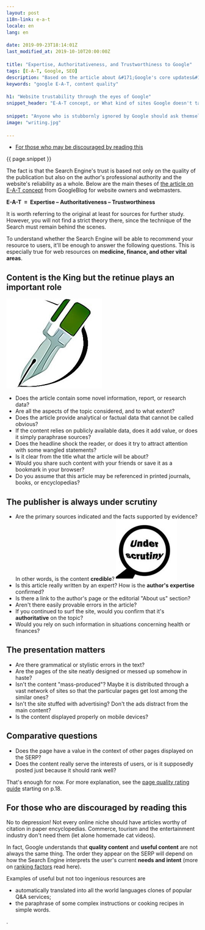 ```yaml
---
layout: post
i18n-link: e-a-t
locale: en
lang: en

date: 2019-09-23T18:14:01Z
last_modified_at: 2019-10-10T20:00:00Z

title: "Expertise, Authoritativeness, and Trustworthiness to Google"
tags: [E-A-T, Google, SEO]
description: "Based on the article about &#171;Google's core updates&#187; from webmasters.googleblog.com, Aug 1 2019."
keywords: "google E-A-T, content quality"

h1: "Website trustability through the eyes of Google"
snippet_header: "E-A-T concept, or What kind of sites Google doesn't take seriously"

snippet: "Anyone who is stubbornly ignored by Google should ask themselves a series of questions.  It's better to answer honestly, having checked in advance what the pages are winning on the SERP for target search queries."
image: "writing.jpg"

---
```


<ul class="toc txt-right"><li><a href="#fin">For those who may be discouraged by reading this</a></li> </ul>
<div>
  <p>{{ page.snippet }}</p>
  <p>The fact is that the Search Engine's trust is based not only on the quality of the publication but also on the author's professional authority and the website's reliability as a whole. Below are the main theses of <a href="https://webmasters.googleblog.com/2019/08/core-updates.html" rel="noopener">the article on E-A-T concept</a> from GoogleBlog for website owners and webmasters.</p>
  <p class="txt-center"><strong>E-A-T &nbsp;=&nbsp; Expertise &ndash; Authoritativeness &ndash; Trustworthiness</strong></p>
  <p>It is worth referring to the original at least for sources for further study. However, you will not find a strict theory there, since the technique of the Search must remain behind the scenes.</p>
  <p>To understand whether the Search Engine will be able to recommend your resource to users, it'll be enough to answer the following questions. This is especially true for web resources on <strong>medicine, finance, and other vital areas</strong>.</p>
</div>
<h2>Content is the King but the retinue plays an important role</h2>
<p><img class="fullscreen-right" src="/images/posts/writing.jpg" alt="Text content" loading="lazy"></p>
<ul>
  <li>Does the article contain some novel information, report, or research data?</li>
  <li>Are all the aspects of the topic considered, and to what extent?</li>
  <li>Does the article provide analytical or factual data that cannot be called obvious?</li>
  <li>If the content relies on publicly available data, does it add value, or does it simply paraphrase sources?</li>
  <li>Does the headline shock the reader, or does it try to attract attention with some wangled statements?</li>
  <li>Is it clear from the title what the article will be about?</li>
  <li>Would you share such content with your friends or save it as a bookmark in your browser?</li>
  <li>Do you assume that this article may be referenced in printed journals, books, or encyclopedias?</li>
</ul>
<h2>The publisher is always under scrutiny</h2>
<ul>
  <li>Are the primary sources indicated and the facts supported by evidence? In other words, is the content <strong>credible</strong>? <img class="fl-left" src="/images/posts/under-scrutiny.jpg" alt="Content publisher is under scrutiny" loading="lazy"></li>
  <li>Is this article really written by an expert? How is the <strong>author's expertise</strong> confirmed?</li>
  <li>Is there a link to the author's page or the editorial "About us" section?</li>
  <li>Aren't there easily provable errors in the article?</li>
  <li>If you continued to surf the site, would you confirm that it's <strong>authoritative</strong> on the topic?</li>
  <li>Would you rely on such information in situations concerning health or finances?</li>
</ul>
<h2>The presentation matters</h2>
<ul>
  <li>Are there grammatical or stylistic errors in the text?</li>
  <li>Are the pages of the site neatly designed or messed up somehow in haste?</li>
  <li>Isn't the content "mass-produced"? Maybe it is distributed through a vast network of sites so that the particular pages get lost among the similar ones?</li>
  <li>Isn't the site stuffed with advertising? Don't the ads distract from the main content?</li>
  <li>Is the content displayed properly on mobile devices?</li>
</ul>
<h2>Comparative questions</h2>
<ul>
  <li>Does the page have a value in the context of other pages displayed on the SERP?</li>
  <li>Does the content really serve the interests of users, or is it supposedly posted just because it should rank well?</li>
</ul>
<p>That's enough for now. For more explanation, see the <a href="https://static.googleusercontent.com/media/guidelines.raterhub.com/en//searchqualityevaluatorguidelines.pdf" rel="noopener" target="_blank">page quality rating guide</a> starting on p.18.</p>
<h2 id="fin">For those who are discouraged by reading this</h2>
<p>No to depression! Not every online niche should have articles worthy of citation in paper encyclopedias. Commerce, tourism and the entertainment industry don't need them (let alone homemade cat videos).</p>
<p>In fact, Google understands that <strong>quality content</strong> and <strong>useful content</strong> are not always the same thing. The order they appear on the SERP will depend on how the Search Engine interprets the user's current <b>needs and intent</b> (more on <a href="{{site.url}}/how-do-google-algorithms-work">ranking factors</a> read here).</p>

<p>Examples of useful but not too ingenious resources are</p>
<ul>
  <li>automatically translated into all the world languages clones of popular Q&A services;</li>
  <li>the paraphrase of some complex instructions or cooking recipes in simple words.</li>
</ul>.
